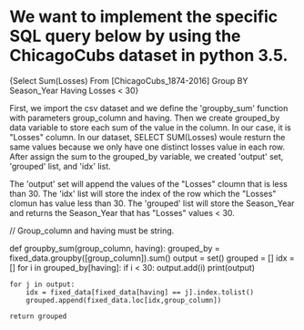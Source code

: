 # We want to implement the specific SQL query below by using the ChicagoCubs dataset in python 3.5.

{Select Sum(Losses) From [ChicagoCubs_1874-2016]
Group BY Season_Year
Having Losses < 30}


First, we import the csv dataset and we define the 'groupby_sum' function with parameters group_column and having.
Then we create grouped_by data variable to store each sum of the value in the column. In our case, it is "Losses" column.
In our dataset, SELECT SUM(Losses) woule resturn the same values because we only have one distinct losses value in each row.
After assign the sum to the grouped_by variable, we created 'output' set, 'grouped' list, and 'idx' list.

The 'output' set will append the values of the "Losses" cloumn that is less than 30.
The 'idx' list will store the index of the row which the "Losses" clomun has value less than 30.
The 'grouped' list will store the Season_Year and returns the Season_Year that has "Losses" values < 30.


// Group_column and having must be string.

def groupby_sum(group_column, having):
    grouped_by = fixed_data.groupby([group_column]).sum()
    output = set()
    grouped = []
    idx = []
    for i in grouped_by[having]:
        if i < 30:
            output.add(i)
    print(output)
    
    for j in output:
        idx = fixed_data[fixed_data[having] == j].index.tolist()
        grouped.append(fixed_data.loc[idx,group_column])
    
    return grouped
